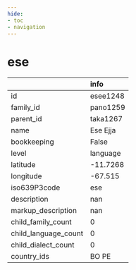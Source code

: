 ```yaml
---
hide:
- toc
- navigation
---
```

# ese
|                      | info     |
|:---------------------|:---------|
| id                   | esee1248 |
| family_id            | pano1259 |
| parent_id            | taka1267 |
| name                 | Ese Ejja |
| bookkeeping          | False    |
| level                | language |
| latitude             | -11.7268 |
| longitude            | -67.515  |
| iso639P3code         | ese      |
| description          | nan      |
| markup_description   | nan      |
| child_family_count   | 0        |
| child_language_count | 0        |
| child_dialect_count  | 0        |
| country_ids          | BO PE    |